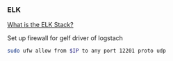 ### ELK

[What is the ELK Stack?](https://www.elastic.co/elk-stack)

Set up firewall for gelf driver of logstach

```sh
sudo ufw allow from $IP to any port 12201 proto udp
```
